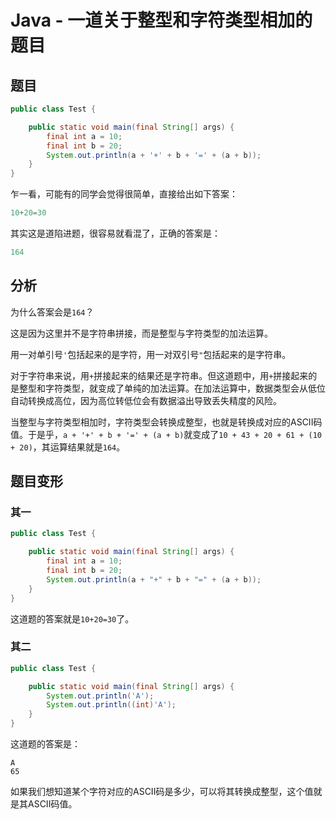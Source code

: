 # Java - 一道关于整型和字符类型相加的题目

## 题目

```java
public class Test {

    public static void main(final String[] args) {
        final int a = 10;
        final int b = 20;
        System.out.println(a + '+' + b + '=' + (a + b));
    }
}
```
<!--more-->

乍一看，可能有的同学会觉得很简单，直接给出如下答案：
```java
10+20=30
```

其实这是道陷进题，很容易就看混了，正确的答案是：
```java
164
```

## 分析

为什么答案会是`164`？

这是因为这里并不是字符串拼接，而是整型与字符类型的加法运算。

用一对单引号`'`包括起来的是字符，用一对双引号`"`包括起来的是字符串。

对于字符串来说，用`+`拼接起来的结果还是字符串。但这道题中，用`+`拼接起来的是整型和字符类型，就变成了单纯的加法运算。在加法运算中，数据类型会从低位自动转换成高位，因为高位转低位会有数据溢出导致丢失精度的风险。

当整型与字符类型相加时，字符类型会转换成整型，也就是转换成对应的ASCII码值。于是乎，`a + '+' + b + '=' + (a + b)`就变成了`10 + 43 + 20 + 61 + (10 + 20)`，其运算结果就是`164`。

## 题目变形

### 其一

```java
public class Test {

    public static void main(final String[] args) {
        final int a = 10;
        final int b = 20;
        System.out.println(a + "+" + b + "=" + (a + b));
    }
}
```

这道题的答案就是`10+20=30`了。

### 其二

```java
public class Test {

    public static void main(final String[] args) {
        System.out.println('A');
        System.out.println((int)'A');
    }
}
```

这道题的答案是：
```
A
65
```

如果我们想知道某个字符对应的ASCII码是多少，可以将其转换成整型，这个值就是其ASCII码值。